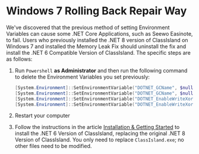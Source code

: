 # Windows 7 Rolling Back Repair Way

We've discovered that the previous method of setting Environment Variables can cause some .NET Core Applications, such as Seewo Easinote, to fail. Users who previously installed the .NET 8 version of ClassIsland on Windows 7 and installed the Memory Leak Fix should uninstall the fix and install the .NET 6 Compatible Version of ClassIsland.
The specific steps are as follows:

1. Run `Powershell` **as Administrator** and then run the following command to delete the Environment Variables you set previously:

    ``` powershell
    [System.Environment]::SetEnvironmentVariable("DOTNET_GCName", $null, "User")
    [System.Environment]::SetEnvironmentVariable("DOTNET_GCName", $null, "Machine")
    [System.Environment]::SetEnvironmentVariable("DOTNET_EnableWriteXorExecute", $null, "User")
    [System.Environment]::SetEnvironmentVariable("DOTNET_EnableWriteXorExecute", $null, "Machine")
    ```

2. Restart your computer

3. Follow the instructions in the article [Installation & Getting Started](../setup.md#check-system-requirements) to install the .NET 6 Version of ClassIsland, replacing the original .NET 8 Version of ClassIsland. You only need to replace `ClassIsland.exe`; no other files need to be modified.


